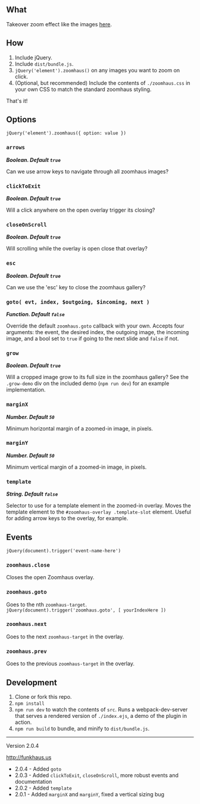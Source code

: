 ## What
Takeover zoom effect like the images [here](http://funkhaus.us/14153/an-afternoon-with-an-la-icon-the-stahl-house/).

## How
1. Include jQuery.
1. Include `dist/bundle.js`.
1. `jQuery('element').zoomhaus()` on any images you want to zoom on click.
1. (Optional, but recommended) Include the contents of `./zoomhaus.css` in your own CSS to match the standard zoomhaus styling.

That's it!

## Options

`jQuery('element').zoomhaus({ option: value })`

### `arrows`

***Boolean. Default `true`***

Can we use arrow keys to navigate through all zoomhaus images?

### `clickToExit`

***Boolean. Default `true`***

Will a click anywhere on the open overlay trigger its closing?

### `closeOnScroll`

***Boolean. Default `true`***

Will scrolling while the overlay is open close that overlay?

### `esc`

***Boolean. Default `true`***

Can we use the 'esc' key to close the zoomhaus gallery?

### `goto( evt, index, $outgoing, $incoming, next )`

***Function. Default `false`***

Override the default `zoomhaus.goto` callback with your own. Accepts four arguments: the event, the desired index, the outgoing image, the incoming image, and a bool set to `true` if going to the next slide and `false` if not.

### `grow`

***Boolean. Default `true`***

Will a cropped image grow to its full size in the zoomhaus gallery? See the `.grow-demo` div on the included demo (`npm run dev`) for an example implementation.

### `marginX`

***Number. Default `50`***

Minimum horizontal margin of a zoomed-in image, in pixels.

### `marginY`

***Number. Default `50`***

Minimum vertical margin of a zoomed-in image, in pixels.

### `template`

***String. Default `false`***

Selector to use for a template element in the zoomed-in overlay. Moves the template element to the `#zoomhaus-overlay .template-slot` element. Useful for adding arrow keys to the overlay, for example.

## Events

`jQuery(document).trigger('event-name-here')`

### `zoomhaus.close`

Closes the open Zoomhaus overlay.

### `zoomhaus.goto`

Goes to the nth `zoomhaus-target`. `jQuery(document).trigger('zoomhaus.goto', [ yourIndexHere ])`

### `zoomhaus.next`

Goes to the next `zoomhaus-target` in the overlay.

### `zoomhaus.prev`

Goes to the previous `zoomhaus-target` in the overlay.

## Development
1. Clone or fork this repo.
1. `npm install`
1. `npm run dev` to watch the contents of `src`. Runs a webpack-dev-server that serves a rendered version of `./index.ejs`, a demo of the plugin in action.
1. `npm run build` to bundle, and minify to `dist/bundle.js`.

-------

Version 2.0.4

http://funkhaus.us

* 2.0.4 - Added `goto`
* 2.0.3 - Added `clickToExit`, `closeOnScroll`, more robust events and documentation
* 2.0.2 - Added `template`
* 2.0.1 - Added `marginX` and `marginY`, fixed a vertical sizing bug
